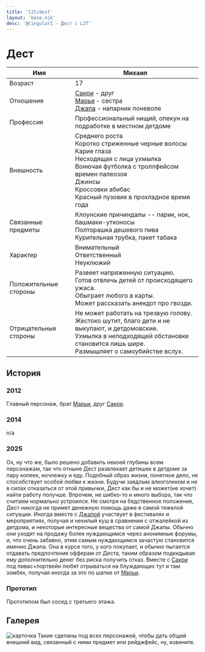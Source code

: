 ```yaml
---
title: 'l2t/dest'
layout: 'base.njk'
desc: '@CingularI - Дест с L2T'
---
```


# Дест

Имя | Михаил
--- | ---
Возраст | 17
Отношения | [Сакри](../sacry) - друг<br>[Марья](../mary) - сестра<br>[Джапа](../japa) - напарник поневоле
Профессия | Профессиональный нищий, опекун на подработке в местном детдоме
Внешность | Среднего роста<br>Коротко стриженные черные волосы<br>Карие глаза<br>Несходящая с лица ухмылка<br>Вонючая футболка с троллфейсом времен палеозоя<br>Джинсы<br>Кроссовки абибас<br>Красный пузовик в прохладное время года
Связанные предметы | Клоунские причиндалы -- парик, нок, башмаки-утконосы<br>Полторашка дешевого пива<br>Курительная трубка, пакет табака 
Характер | Внимательный<br>Ответственный<br>Неуклюжий
Положительные стороны | Развеет напряженную ситуацию.<br>Готов отвлечь детей от происходящего ужаса.<br>Обыграет любого в карты.<br>Может рассказать анекдот про гвозди. 
Отрицательные стороны | Не может работать на трезвую голову.<br>Жестоко шутит, благо дети и не выкупают, и детдомовские.<br>Ухмылка в неподходящей обстановке становится лишь шире.<br>Размышляет о самоубийстве вслух. 

## История
### 2012
Главный персонаж, брат [Марьи](../mary), друг [Сакри](../sacry).
### 2014
n/a
### 2025
Ох, ну что же, было решено добавить некоей глубины всем персонажам, так что отныне Дест развлекает детишек в детдоме за пару копеек, ночлежку и еду. Подобный образ жизни, понятное дело, не способствует особой любви к жизни. Будучи заядлым алкоголиком и не в силах отказаться от этой привычки, Дест как бы и не может(не хочет) найти работу получше. Впрочем, не шибко-то и много выбора, так что считаем нормально устроился. Не смотря на бедственное положение, Дест никогда не примет денежную помощь даже в самой тяжелой ситуации. Иногда вместе с [Джапой](../japa) участвует в фестивалях и мероприятиях, получая и нехилый куш в сравнении с отжалейкой из детдома, и некоторые интересные вещества от самой Джапы. Обычно они уходят на продажу более нуждающимся через анонимные форумы, и, что очень забавно, этим самым нуждающимся зачастую становится именно Джапа. Она в курсе того, у кого покупает, и обычно пытается отдавать предпочтение офферам от Деста, таким образом подкидывая ему дополнительно денег без риска получить отказ. Вместе с [Сакри](../sacry) под пивас+портвейн любят отрываться на блуждающих тут и там зомбях, получая иногда за это по шапке от [Марьи](../mary). 
### Прототип
Прототипом был сосед с третьего этажа. 

## Галерея

![карточка](/img_orig/old/l2t/10.jpg)
Такие сделаны под всех персонажей, чтобы дать общий внешний вид, связанный с ними предмет или рейджфейс, ну, извините.

